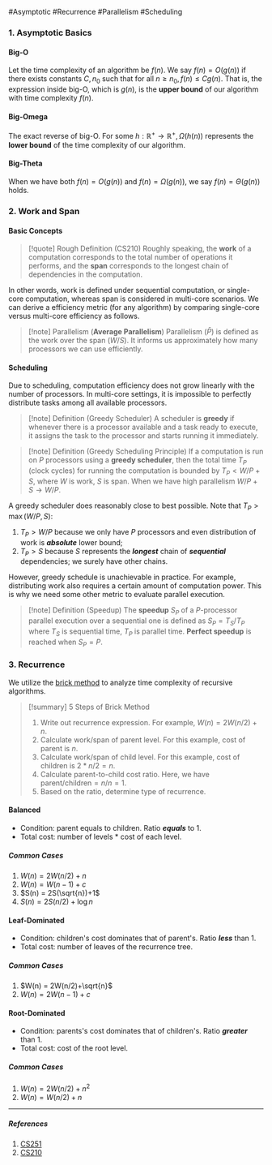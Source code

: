 #Asymptotic #Recurrence #Parallelism #Scheduling
### 1. Asymptotic Basics
#### Big-O
Let the time complexity of an algorithm be $f(n)$. We say $f(n) = O(g(n))$ if there exists constants $C, n_0$  such that for all $n \geq n_0, f(n) \leq Cg(n)$. That is, the expression inside big-O, which is $g(n)$, is the **upper bound** of our algorithm with time complexity $f(n)$.
#### Big-Omega
The exact reverse of big-O. For some $h: \mathbb{R}^+ \rightarrow \mathbb{R}^+, \Omega(h(n))$ represents the **lower bound** of the time complexity of our algorithm.  
#### Big-Theta
When we have both $f(n) = O(g(n))$ and $f(n) = \Omega(g(n))$, we say $f(n) = \Theta(g(n))$ holds.
### 2. Work and Span
#### Basic Concepts
>[!quote] Rough Definition (CS210)
> Roughly speaking, the **work** of a computation corresponds to the total number of operations it performs, and the **span** corresponds to the longest chain of dependencies in the computation. 

In other words, work is defined under sequential computation, or single-core computation, whereas span is considered in multi-core scenarios. We can derive a efficiency metric (for any algorithm) by comparing single-core versus multi-core efficiency as follows.
>[!note] Parallelism (**Average Parallelism**)
>Parallelism ($\bar{P}$) is defined as the work over the span ($W/S$).  It informs us approximately how many processors we can use efficiently. 
#### Scheduling
Due to scheduling, computation efficiency does not grow linearly with the number of processors. In multi-core settings, it is impossible to perfectly distribute tasks among all available processors. 
>[!note] Definition (Greedy Scheduler)
>A scheduler is **greedy** if whenever there is a processor available and a task ready to execute, it assigns the task to the processor and starts running it immediately. 

>[!note] Definition (Greedy Scheduling Principle)
>If a computation is run on $P$ processors using a **greedy scheduler**, then the total time $T_P$ (clock cycles) for running the computation is bounded by $T_P < W/P + S$, where $W$ is work, $S$ is span. When we have high parallelism $W/P + S \rightarrow W/P$.

 A greedy scheduler does reasonably close to best possible. Note that $T_P>\max({W/P, S})$:
 1. $T_P>W/P$ because we only have $P$ processors and even distribution of work is ***absolute*** lower bound;
 2. $T_P>S$ because $S$ represents the ***longest*** chain of ***sequential*** dependencies; we surely have other chains.
 
 However, greedy schedule is unachievable in practice. For example, distributing work also requires a certain amount of computation power. This is why we need some other metric to evaluate parallel execution.

>[!note] Definition (Speedup)
>The **speedup** $S_P$ of a $P$-processor parallel execution over a sequential one is defined as $S_P = T_S/T_P$ where $T_S$ is sequential time, $T_P$ is parallel time. **Perfect speedup** is reached when $S_P = P$.
### 3. Recurrence
We utilize the [brick method](https://www.diderot.one/courses/160/books/704/chapter/9988) to analyze time complexity of recursive algorithms. 
> [!summary] 5 Steps of Brick Method
>  1. Write out recurrence expression. For example, $W(n) = 2W(n/2)+n$.
>  2. Calculate work/span of parent level. For this example, cost of parent is $n$.
>  3. Calculate work/span of child level. For this example, cost of children is $2 * n/2 = n$.
>  4. Calculate parent-to-child cost ratio. Here, we have $\text{parent} / \text{children} =n/n = 1$.
>  5. Based on the ratio, determine type of recurrence.
#### Balanced
- Condition: parent equals to children. Ratio ***equals*** to 1. 
- Total cost: number of levels * cost of each level.
##### Common Cases
1. $W(n) = 2W(n/2)+n$
2. $W(n) = W(n-1)+c$
3. $S(n) = 2S(\sqrt{n})+1$
4. $S(n) = 2S(n/2)+\log n$
#### Leaf-Dominated
- Condition: children's cost dominates that of parent's. Ratio ***less*** than 1.
- Total cost: number of leaves of the recurrence tree.
##### Common Cases
1. $W(n) = 2W(n/2)+\sqrt{n}$
2. $W(n) = 2W(n-1)+c$
#### Root-Dominated
- Condition: parents's cost dominates that of children's. Ratio ***greater*** than 1.
- Total cost: cost of the root level.
##### Common Cases
1. $W(n) = 2W(n/2)+n^2$
2. $W(n) = W(n/2)+n$
----
##### References
1. [CS251](https://www.pandanotes.org/servers/cs251f23/chapters/Time_Complexity/)
2. [CS210](https://www.diderot.one/courses/160/books/704/chapter/9986)